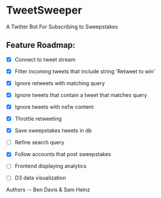 # TweetSweeper

A Twitter Bot For Subscribing to Sweepstakes

## Feature Roadmap:

- [x] Connect to tweet stream
- [x] Filter incoming tweets that include string 'Retweet to win'
- [x] Ignore retweets with matching query
- [x] Ignore tweets that contain a tweet that matches query
- [x] Ignore tweets with nsfw content
- [x] Throttle retweeting
- [x] Save sweepstakes tweets in db
- [ ] Refine search query
- [x] Follow accounts that post sweepstakes
- [ ] Frontend displaying analytics
- [ ] D3 data visualization


Authors -- Ben Davis & Sam Heinz
